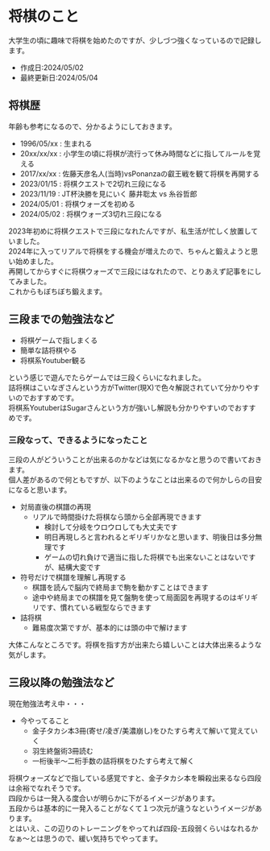 # 将棋のこと

大学生の頃に趣味で将棋を始めたのですが、少しづつ強くなっているので記録します。  

- 作成日:2024/05/02
- 最終更新日:2024/05/04

## 将棋歴

年齢も参考になるので、分かるようにしておきます。  

- 1996/05/xx : 生まれる
- 20xx/xx/xx : 小学生の頃に将棋が流行って休み時間などに指してルールを覚える
- 2017/xx/xx : 佐藤天彦名人(当時)vsPonanzaの叡王戦を観て将棋を再開する
- 2023/01/15 : 将棋クエストで2切れ三段になる
- 2023/11/19 : JT杯決勝を見にいく 藤井聡太 vs 糸谷哲郎
- 2024/05/01 : 将棋ウォーズを初める
- 2024/05/02 : 将棋ウォーズ3切れ三段になる

2023年初めに将棋クエストで三段になれたんですが、私生活が忙しく放置していました。  
2024年に入ってリアルで将棋をする機会が増えたので、ちゃんと鍛えようと思い始めました。  
再開してからすぐに将棋ウォーズで三段にはなれたので、とりあえず記事をにしてみました。  
これからもぼちぼち鍛えます。  

## 三段までの勉強法など

- 将棋ゲームで指しまくる
- 簡単な詰将棋やる
- 将棋系Youtuber観る

という感じで遊んでたらゲームでは三段くらいになれました。  
詰将棋はこいなぎさんという方がTwitter(現X)で色々解説されていて分かりやすいのでおすすめです。  
将棋系YoutuberはSugarさんという方が強いし解説も分かりやすいのでおすすめです。  

### 三段なって、できるようになったこと

三段の人がどういうことが出来るのかなどは気になるかなと思うので書いておきます。  
個人差があるので何ともですが、以下のようなことは出来るので何かしらの目安になると思います。  

- 対局直後の棋譜の再現
  - リアルで時間掛けた将棋なら頭から全部再現できます
    - 検討して分岐をウロウロしても大丈夫です
    - 明日再現しろと言われるとギリギリかなと思います、明後日は多分無理です
    - ゲームの切れ負けで適当に指した将棋でも出来ないことはないですが、結構大変です
- 符号だけで棋譜を理解し再現する
  - 棋譜を読んで脳内で終局まで駒を動かすことはできます
  - 途中や終局までの棋譜を見て盤駒を使って局面図を再現するのはギリギリです、慣れている戦型ならできます
- 詰将棋
  - 難易度次第ですが、基本的には頭の中で解けます

大体こんなところです。将棋を指す方が出来たら嬉しいことは大体出来るような気がします。  

## 三段以降の勉強法など

現在勉強法考え中・・・  

- 今やってること
  - 金子タカシ本3冊(寄せ/凌ぎ/美濃崩し)をひたすら考えて解いて覚えていく
  - 羽生終盤術3冊読む
  - 一桁後半〜二桁手数の詰将棋をひたすら考えて解く

将棋ウォーズなどで指している感覚ですと、金子タカシ本を瞬殺出来るなら四段は余裕でなれそうです。  
四段からは一発入る度合いが明らかに下がるイメージがあります。  
五段からは基本的に一発入ることがなくて１つ次元が違うなというイメージがあります。  
とはいえ、この辺りのトレーニングをやってれば四段-五段弱くらいはなれるかなぁ〜とは思うので、緩い気持ちでやってます。  
